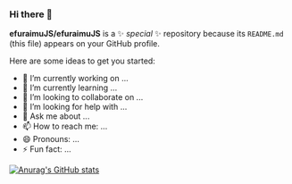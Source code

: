 ### Hi there 👋

**efuraimuJS/efuraimuJS** is a ✨ _special_ ✨ repository because its `README.md` (this file) appears on your GitHub profile.

Here are some ideas to get you started:

- 🔭 I’m currently working on ...
- 🌱 I’m currently learning ...
- 👯 I’m looking to collaborate on ...
- 🤔 I’m looking for help with ...
- 💬 Ask me about ...
- 📫 How to reach me: ...
- 😄 Pronouns: ...
- ⚡ Fun fact: ...

[![Anurag's GitHub stats](https://github-readme-stats.vercel.app/api?username=efuraimujs)](https://github.com/anuraghazra/github-readme-stats)

<!-- [![Readme Card](https://github-readme-stats.vercel.app/api/pin/?username=efuraimujs&repo=github-readme-stats)](https://github.com/anuraghazra/github-readme-stats) -->
